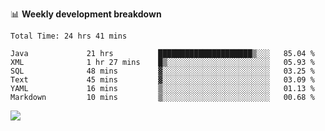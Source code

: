 

📊 **Weekly development breakdown**
<!--START_SECTION:waka-->

```text
Total Time: 24 hrs 41 mins

Java             21 hrs          █████████████████████▒░░░   85.04 %
XML              1 hr 27 mins    █▒░░░░░░░░░░░░░░░░░░░░░░░   05.93 %
SQL              48 mins         ▓░░░░░░░░░░░░░░░░░░░░░░░░   03.25 %
Text             45 mins         ▓░░░░░░░░░░░░░░░░░░░░░░░░   03.09 %
YAML             16 mins         ▒░░░░░░░░░░░░░░░░░░░░░░░░   01.13 %
Markdown         10 mins         ▒░░░░░░░░░░░░░░░░░░░░░░░░   00.68 %
```

<!--END_SECTION:waka-->

<p align="left" dir="auto">
  <a href="#">
    <img src="https://github-readme-stats.vercel.app/api?username=JiHongYuan&show_icons=true&inc">
  </a>
</p>
